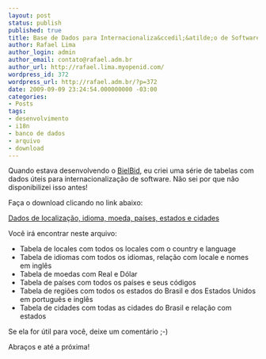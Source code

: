 ```yaml
---
layout: post
status: publish
published: true
title: Base de Dados para Internacionaliza&ccedil;&atilde;o de Software
author: Rafael Lima
author_login: admin
author_email: contato@rafael.adm.br
author_url: http://rafael.lima.myopenid.com/
wordpress_id: 372
wordpress_url: http://rafael.adm.br/?p=372
date: 2009-09-09 23:24:54.000000000 -03:00
categories:
- Posts
tags:
- desenvolvimento
- i18n
- banco de dados
- arquivo
- download
---
```

Quando estava desenvolvendo o <a href="http://bielbid.com.br">BielBid</a>, eu criei uma s&eacute;rie de tabelas com dados &uacute;teis para internacionaliza&ccedil;&atilde;o de software. N&atilde;o sei por que n&atilde;o disponibilizei isso antes!

Fa&ccedil;a o download clicando no link abaixo:

<a href="http://rafael.adm.br/wp-content/uploads/2009/07/rafaeladmbr-internacionalizacao_software.xls">Dados de Iocaliza&ccedil;&atilde;o, idioma, moeda, pa&iacute;ses, estados e cidades</a>

Voc&ecirc; ir&aacute; encontrar neste arquivo:
<ul>
	<li>Tabela de locales com todos os locales com o country e language</li>
	<li>Tabela de idiomas com todos os idiomas, rela&ccedil;&atilde;o com locale e nomes em ingl&ecirc;s</li>
	<li>Tabela de moedas com Real e D&oacute;lar</li>
	<li>Tabela de pa&iacute;ses com todos os pa&iacute;ses e seus c&oacute;digos</li>
	<li>Tabela de regi&otilde;es com todos os estados do Brasil e dos Estados Unidos em portugu&ecirc;s e ingl&ecirc;s</li>
	<li>Tabela de cidades com todas as cidades do Brasil e rela&ccedil;&atilde;o com estados</li>
</ul>
Se ela for &uacute;til para voc&ecirc;, deixe um coment&aacute;rio ;-)

Abra&ccedil;os e at&eacute; a pr&oacute;xima!
